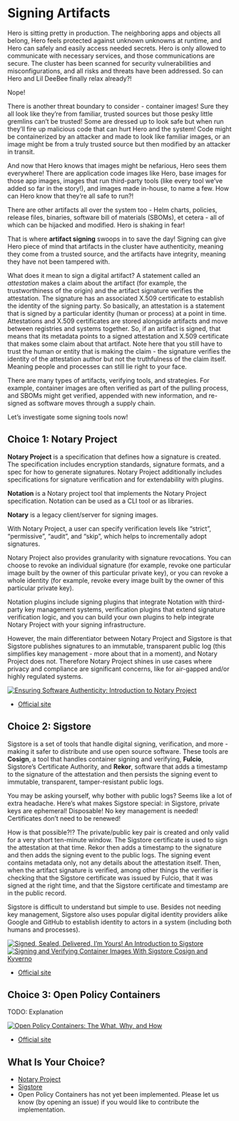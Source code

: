 # Signing Artifacts

Hero is sitting pretty in production. The neighboring apps and objects all belong, Hero feels protected against unknown unknowns at runtime, and Hero can safely and easily access needed secrets. Hero is only allowed to communicate with necessary services, and those communications are secure. The cluster has been scanned for security vulnerabilities and misconfigurations, and all risks and threats have been addressed. So can Hero and Lil DeeBee finally relax already?!

Nope!

There is another threat boundary to consider - container images! Sure they all look like they’re from familiar, trusted sources but those pesky little gremlins can’t be trusted! Some are dressed up to look safe but when run they’ll fire up malicious code that can hurt Hero and the system! Code might be containerized by an attacker and made to look like familiar images, or an image might be from a truly trusted source but then modified by an attacker in transit.

And now that Hero knows that images might be nefarious, Hero sees them everywhere! There are application code images like Hero, base images for those app images, images that run third-party tools (like every tool we’ve added so far in the story!), and images made in-house, to name a few. How can Hero know that they’re all safe to run?!

There are other artifacts all over the system too - Helm charts, policies, release files, binaries, software bill of materials (SBOMs), et cetera - all of which can be hijacked and modified. Hero is shaking in fear!

That is where **artifact signing** swoops in to save the day! Signing can give Hero piece of mind that artifacts in the cluster have authenticity, meaning they come from a trusted source, and the artifacts have integrity, meaning they have not been tampered with. 

What does it mean to sign a digital artifact? A statement called an *attestation* makes a claim about the artifact (for example, the trustworthiness of the origin) and the artifact signature verifies the attestation. The signature has an associated X.509 certificate to establish the identity of the signing party. So basically, an attestation is a statement that is signed by a particular identity (human or process) at a point in time. Attestations and X.509 certificates are stored alongside artifacts and move between registries and systems together. So, if an artifact is signed, that means that its metadata points to a signed attestation and X.509 certificate that makes some claim about that artifact. Note here that you still have to trust the human or entity that is making the claim - the signature verifies the identity of the attestation author but not the truthfulness of the claim itself. Meaning people and processes can still lie right to your face.

There are many types of artifacts, verifying tools, and strategies. For example, container images are often verified as part of the pulling process, and SBOMs might get verified, appended with new information, and re-signed as software moves through a supply chain.

Let’s investigate some signing tools now!


## Choice 1: Notary Project

**Notary Project** is a specification that defines how a signature is created. The specification includes encryption standards, signature formats, and a spec for how to generate signatures. Notary Project additionally includes specifications for signature verification and for extendability with plugins.

**Notation** is a Notary project tool that implements the Notary Project specification. Notation can be used as a CLI tool or as libraries.

**Notary** is a legacy client/server for signing images.

With Notary Project, a user can specify verification levels like “strict”, “permissive”, “audit”, and “skip”, which helps to incrementally adopt signatures. 

Notary Project also provides granularity with signature revocations. You can choose to revoke an individual signature (for example, revoke one particular image built by the owner of this particular private key), or you can revoke a whole identity (for example, revoke every image built by the owner of this particular private key). 

Notation plugins include signing plugins that integrate Notation with third-party key management systems, verification plugins that extend signature verification logic, and you can build your own plugins to help integrate Notary Project with your signing infrastructure.

However, the main differentiator between Notary Project and Sigstore is that Sigstore publishes signatures to an immutable, transparent public log (this simplifies key management - more about that in a moment), and Notary Project does not. Therefore Notary Project shines in use cases where privacy and compliance are significant concerns, like for air-gapped and/or highly regulated systems.


[![Ensuring Software Authenticity: Introduction to Notary Project](https://img.youtube.com/vi/GaCAiwb3Mhw/0.jpg)](https://youtu.be/GaCAiwb3Mhw)
* [Official site](https://notaryproject.dev)

## Choice 2: Sigstore

Sigstore is a set of tools that handle digital signing, verification, and more - making it safer to distribute and use open source software. These tools are **Cosign**, a tool that handles container signing and verifying, **Fulcio**, Sigstore’s Certificate Authority, and **Rekor**, software that adds a timestamp to the signature of the attestation and then persists the signing event to immutable, transparent, tamper-resistant public logs. 

You may be asking yourself, why bother with public logs? Seems like a lot of extra headache. Here’s what makes Sigstore special: in Sigstore, private keys are ephemeral! Disposable! No key management is needed! Certificates don’t need to be renewed!

How is that possible?!? The private/public key pair is created and only valid for a very short ten-minute window. The Sigstore certificate is used to sign the attestation at that time. Rekor then adds a timestamp to the signature and then adds the signing event to the public logs. The signing event contains metadata only, not any details about the attestation itself. Then, when the artifact signature is verified, among other things the verifier is checking that the Sigstore certificate was issued by Fulcio, that it was signed at the right time, and that the Sigstore certificate and timestamp are in the public record. 

Sigstore is difficult to understand but simple to use. Besides not needing key management, Sigstore also uses popular digital identity providers alike Google and GitHub to establish identity to actors in a system (including both humans and processes).


[![Signed, Sealed, Delivered, I’m Yours! An Introduction to Sigstore](https://img.youtube.com/vi/Q726pjHLsiE/0.jpg)](https://youtu.be/Q726pjHLsiE)
[![Signing and Verifying Container Images With Sigstore Cosign and Kyverno](https://img.youtube.com/vi/HLb1Q086u6M/0.jpg)](https://youtu.be/HLb1Q086u6M)
* [Official site](https://www.sigstore.dev/)


## Choice 3: Open Policy Containers

TODO: Explanation

[![Open Policy Containers: The What, Why, and How](https://img.youtube.com/vi/gCPDSni9rXY/0.jpg)](https://youtu.be/gCPDSni9rXY)
* [Official site](https://openpolicycontainers.com/)

## What Is Your Choice?

* [Notary Project](notary.md)
* [Sigstore](sigstore.md)
* Open Policy Containers has not yet been implemented. Please let us know (by opening an issue) if you would like to contribute the implementation.


